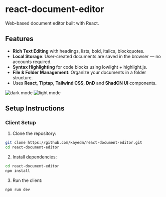 #  react-document-editor

Web-based document editor built with React. 

## Features
- **Rich Text Editing** with headings, lists, bold, italics, blockquotes.
- **Local Storage**: User-created documents are saved in the browser — no accounts required.
- **Syntax Highlighting** for code blocks using lowlight + highlight.js.
- **File & Folder Management**: Organize your documents in a folder structure.
- Uses **React**, **Tiptap**, **Tailwind CSS**, **DnD** and **ShadCN UI** components.
  
![dark mode](https://github.com/user-attachments/assets/ae7ca423-fa35-4071-b628-422f7e73aeba)
![light mode](https://github.com/user-attachments/assets/16c4d9c1-211d-4213-81e6-135ff8b44ced)


## Setup Instructions

###  Client Setup

1. Clone the repository:
```bash
git clone https://github.com/kayedm/react-document-editor.git
cd react-document-editor
```

2. Install dependencies:

 ```bash
 cd react-document-editor
 npm install
 ```

3. Run the client:

```bash
npm run dev
```
